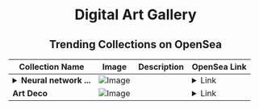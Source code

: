 <div align="center">

# Digital Art Gallery

## Trending Collections on OpenSea

| Collection Name                       | Image                                                                                     | Description                       | OpenSea Link                                                                                          |
|---------------------------------------|-------------------------------------------------------------------------------------------|-----------------------------------|--------------------------------------------------------------------------------------------------------|
| **<details><summary>Neural network ...</summary>Neural network goddess</details>** | ![Image](https://i.seadn.io/s/raw/files/58e5409d4d72e23ef32bf17bc2aa9f77.png?w=500&auto=format?w=200&auto=format) |  | <details><summary>Link</summary>[Neural network goddess](https://opensea.io/collection/neural-network-goddess)</details> |
| **Art Deco** | ![Image](https://i.seadn.io/s/raw/files/5dd2c34570fa12efba2d361207d3bae7.png?w=500&auto=format?w=200&auto=format) |  | <details><summary>Link</summary>[Art Deco](https://opensea.io/collection/art-deco-16)</details> |

</div>